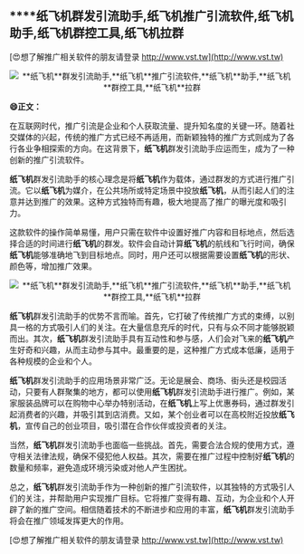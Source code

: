 ## ****纸飞机**群发引流助手,**纸飞机**推广引流软件,**纸飞机**助手,**纸飞机**群控工具,**纸飞机**拉群**

[😍想了解推广相关软件的朋友请登录 http://www.vst.tw](http://www.vst.tw)

 <center><img src="https://vst.tw/MP4/tuiguang/png/1.png" alt="**纸飞机**群发引流助手,**纸飞机**推广引流软件,**纸飞机**助手,**纸飞机**群控工具,**纸飞机**拉群"></center>

**😄正文：**

在互联网时代，推广引流是企业和个人获取流量、提升知名度的关键一环。随着社交媒体的兴起，传统的推广方式已经不再适用，而新颖独特的推广方式则成为了各行各业争相探索的方向。在这背景下，**纸飞机**群发引流助手应运而生，成为了一种创新的推广引流软件。

**纸飞机**群发引流助手的核心理念是将**纸飞机**作为载体，通过群发的方式进行推广引流。它以**纸飞机**为媒介，在公共场所或特定场景中投放**纸飞机**，从而引起人们的注意并达到推广的效果。这种方式独特而有趣，极大地提高了推广的曝光度和吸引力。

这款软件的操作简单易懂，用户只需在软件中设置好推广内容和目标地点，然后选择合适的时间进行**纸飞机**的群发。软件会自动计算**纸飞机**的航线和飞行时间，确保**纸飞机**能够准确地飞到目标地点。同时，用户还可以根据需要设置**纸飞机**的形状、颜色等，增加推广效果。

 <center><img src="https://vst.tw/MP4/tuiguang/png/4.png" alt="**纸飞机**群发引流助手,**纸飞机**推广引流软件,**纸飞机**助手,**纸飞机**群控工具,**纸飞机**拉群"></center>

**纸飞机**群发引流助手的优势不言而喻。首先，它打破了传统推广方式的束缚，以别具一格的方式吸引人们的关注。在大量信息充斥的时代，只有与众不同才能够脱颖而出。其次，**纸飞机**群发引流助手具有互动性和参与感，人们会对飞来的**纸飞机**产生好奇和兴趣，从而主动参与其中。最重要的是，这种推广方式成本低廉，适用于各种规模的企业和个人。

**纸飞机**群发引流助手的应用场景非常广泛。无论是展会、商场、街头还是校园活动，只要有人群聚集的地方，都可以使用**纸飞机**群发引流助手进行推广。例如，某家服装品牌可以在购物中心举办特别活动，在**纸飞机**上写上优惠券码，通过群发引起消费者的兴趣，并吸引其到店消费。又如，某个创业者可以在高校附近投放**纸飞机**，宣传自己的创业项目，吸引潜在合作伙伴或投资者的关注。

当然，**纸飞机**群发引流助手也面临一些挑战。首先，需要合法合规的使用方式，遵守相关法律法规，确保不侵犯他人权益。其次，需要在推广过程中控制好**纸飞机**的数量和频率，避免造成环境污染或对他人产生困扰。

总之，**纸飞机**群发引流助手作为一种创新的推广引流软件，以其独特的方式吸引人们的关注，并帮助用户实现推广目标。它将推广变得有趣、互动，为企业和个人开辟了新的推广空间。相信随着技术的不断进步和应用的丰富，**纸飞机**群发引流助手将会在推广领域发挥更大的作用。

[😍想了解推广相关软件的朋友请登录 http://www.vst.tw](http://www.vst.tw)




